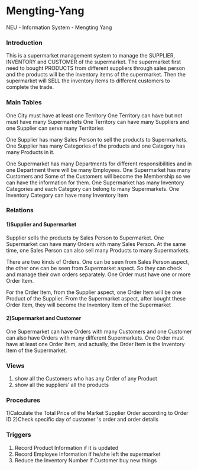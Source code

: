 # Mengting-Yang
NEU - Information System - Mengting Yang 

### Introduction
This is a supermarket management system to manage the SUPPLIER, INVENTORY and CUSTOMER of the supermarket. 
The supermarket first need to bought PRODUCTS from different suppliers through sales person and the products will be the inventory items of the supermarket. 
Then the supermarket will SELL the inventory items to different customers to complete the trade.

### Main Tables
One City must have at least one Territory
One Territory can have but not must have many Supermarkets
One Territory can have many Suppliers and one Supplier can serve many Territories

One Supplier has many Sales Person to sell the products to Supermarkets.
One Supplier has many Categories of the products and one Category has many Products in it.

One Supermarket has many Departments for different
responsibilities and in one Department there will be many Employees.
One Supermarket has many Customers and Some of the Customers will become the Membership 
so we can have the information for them.
One Supermarket has many Inventory Categories and each Category can belong to many Supermarkets. One Inventory Category can have many Inventory Item

### Relations
#### 1)Supplier and Supermarket
Supplier sells the products by Sales Person to Supermarket.
One Supermarket can have many Orders with many Sales Person. At the same time, one Sales Person can also sell many Products to many Supermarkets.

There are two kinds of Orders. One can be seen from Sales Person aspect, 
the other one can be seen from Supermarket aspect. So they can check and manage their own orders separately.
One Order must have one or more Order Item.

For the Order Item, from the Supplier aspect, one Order Item will be one Product of the Supplier.
From the Supermarket aspect, after bought these Order Item, they will become the Inventory Item of the Supermarket

#### 2)Supermarket and Customer
One Supermarket can have Orders with many Customers and one Customer can also have Orders with many different Supermarkets.
One Order must have at least one Order Item, and actually, the Order Item is the Inventory Item of the Supermarket.

### Views
1) show all the Customers who has any Order of any Product
2) show all the suppliers' all the products

### Procedures
1)Calculate the Total Price of the Market Supplier Order according to Order ID
2)Check specific day of customer 's order and order details

### Triggers
1) Record Product Information if it is updated
2) Record Employee Information if he/she left the supermarket
3) Reduce the Inventory Number if Customer buy new things
